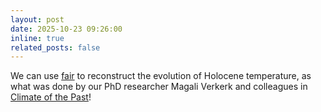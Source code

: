 ```yaml
---
layout: post
date: 2025-10-23 09:26:00
inline: true
related_posts: false
---
```


We can use [fair](projects/fair/) to reconstruct the evolution of Holocene temperature, as what was done by our PhD researcher Magali Verkerk and colleagues in [Climate of the Past](https://doi.org/10.5194/cp-21-1755-2025)!